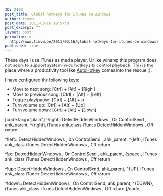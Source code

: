 ```yaml
---
ID: 2103
post_title: Global hotkeys for iTunes on windows
author: timvw
post_date: 2011-03-16 19:57:07
post_excerpt: ""
layout: post
permalink: >
  http://www.timvw.be/2011/03/16/global-hotkeys-for-itunes-on-windows/
published: true
---
```

<p>These days i use iTunes as media player. Unlike winamp this program does not seem to support system-wide hotkeys to control playback. This is the place where a productivity tool like <a href="http://www.autohotkey.com/">AutoHotkey</a> comes into the rescue ;).</p>

<p>I have configured the following keys:</p>
<ul>
<li>Move to next song: [Ctrl] + [Alt] + [Right]</li>
<li>Move to previous song: [Ctrl] + [Alt] + [Left]</li>
<li>Toggle play/pause: [Ctrl] + [Alt] + p</li>
<li>Turn volume up: [Ctrl] + [Alt] + [Up]</li>
<li>Turn volume down: [Ctrl] + [Alt] + [Down]</li>
</ul>

[code lang="plain"]
^!right::
DetectHiddenWindows , On
ControlSend , ahk_parent, ^{right}, iTunes ahk_class iTunes
DetectHiddenWindows , Off
return

^!left::
DetectHiddenWindows , On
ControlSend , ahk_parent, ^{left}, iTunes ahk_class iTunes
DetectHiddenWindows , Off
return

^!p::
DetectHiddenWindows , On
ControlSend , ahk_parent, {space}, iTunes ahk_class iTunes
DetectHiddenWindows , Off
return

^!up::
DetectHiddenWindows , On
ControlSend, ahk_parent, ^{UP}, iTunes ahk_class iTunes
DetectHiddenWindows , Off
return

^!down::
DetectHiddenWindows , On
ControlSend, ahk_parent, ^{DOWN}, iTunes ahk_class iTunes
DetectHiddenWindows , Off
return
[/code]